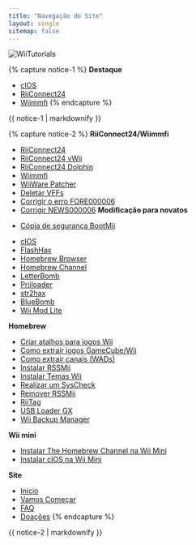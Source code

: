 ```yaml
---
title: "Navegação do Site"
layout: single
sitemap: false
---
```


![WiiTutorials](/images/WiiTutorials.jpg)

{% capture notice-1 %}
**Destaque**

+ [cIOS](cios)
+ [RiiConnect24](riiconnect24)
+ [Wiimmfi](wiimmfi)
{% endcapture %}
<div class="notice--info">{{ notice-1 | markdownify }}</div>

{% capture notice-2 %}
**RiiConnect24/Wiimmfi**
+ [RiiConnect24](riiconnect24)
+ [RiiConnect24 vWii](riiconnect24-vwii)
+ [RiiConnect24 Dolphin](riiconnect24-dolphin)
+ [Wiimmfi](wiimmfi)
+ [WiiWare Patcher](wiiwarepatcher)
+ [Deletar VFFs](deleting-vffs)
+ [Corrigir o erro FORE000006](riiconnect24-batteryfix)
+ [Corrigir NEWS000006](news000006) **Modificação para novatos**
* [Cópia de segurança BootMii](bootmii)
+ [cIOS](cios)
+ [FlashHax](flashhax)
+ [Homebrew Browser](hbb)
+ [Homebrew Channel](hbc)
+ [LetterBomb](letterbomb)
+ [Priiloader](priiloader)
+ [str2hax](str2hax)
+ [BlueBomb](bluebomb)
+ [Wii Mod Lite](wiimodlite)

**Homebrew**
+ [Criar atalhos para jogos Wii](wiigsc)
+ [Como extrair jogos GameCube/Wii](dump-games)
+ [Como extrair canais (WADs)](dump-wads)
+ [Instalar RSSMii](rssmii)
+ [Instalar Temas Wii](themes)
+ [Realizar um SysCheck](syscheck)
+ [Remover RSSMii](rssmii-remove)
+ [RiiTag](riitag)
+ [USB Loader GX](usbloadergx)
+ [Wii Backup Manager](wiibackupmanager)

**Wii mini**
+ [Instalar The Homebrew Channel na Wii Mini](hbc-mini)
+ [Instalar cIOS na Wii Mini](cios-mini)


**Site**
+ [Início](/)
+ [Vamos Começar](get-started)
+ [FAQ](faq)
+ [Doações](donations)
{% endcapture %}
<div class="notice--primary">{{ notice-2 | markdownify }}</div>
